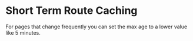 # Short Term Route Caching

For pages that change frequently you can set the max age to a lower value like 5
minutes.
